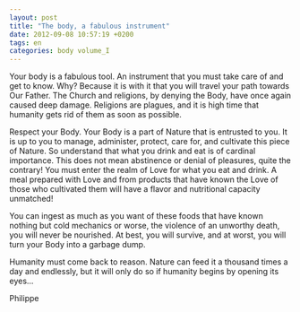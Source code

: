 ```yaml
---
layout: post
title: "The body, a fabulous instrument"
date: 2012-09-08 10:57:19 +0200
tags: en
categories: body volume_I
---
```

Your body is a fabulous tool. An instrument that you must take care of and get to know. Why? Because it is with it that you will travel your path towards Our Father. The Church and religions, by denying the Body, have once again caused deep damage. Religions are plagues, and it is high time that humanity gets rid of them as soon as possible.

Respect your Body. Your Body is a part of Nature that is entrusted to you. It is up to you to manage, administer, protect, care for, and cultivate this piece of Nature. So understand that what you drink and eat is of cardinal importance. This does not mean abstinence or denial of pleasures, quite the contrary! You must enter the realm of Love for what you eat and drink. A meal prepared with Love and from products that have known the Love of those who cultivated them will have a flavor and nutritional capacity unmatched!

You can ingest as much as you want of these foods that have known nothing but cold mechanics or worse, the violence of an unworthy death, you will never be nourished. At best, you will survive, and at worst, you will turn your Body into a garbage dump.

Humanity must come back to reason. Nature can feed it a thousand times a day and endlessly, but it will only do so if humanity begins by opening its eyes...

Philippe

<!--
This work is licensed under the terms of the Creative Commons Attribution-NonCommercial 4.0 International License.
-->